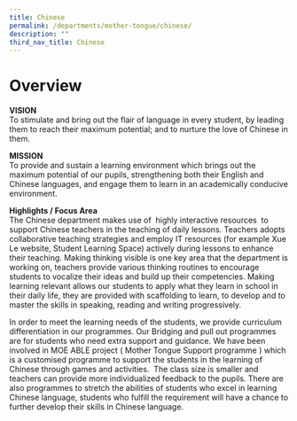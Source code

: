 ```yaml
---
title: Chinese
permalink: /departments/mother-tongue/chinese/
description: ""
third_nav_title: Chinese
---
```

Overview
========

**VISION**<br>
To stimulate and bring out the flair of language in every student, by leading them to reach their maximum potential; and to nurture the love of Chinese in them.

**MISSION**<br>
To provide and sustain a learning environment which brings out the maximum potential of our pupils, strengthening both their English and Chinese languages, and engage them to learn in an academically conducive environment.

**Highlights / Focus Area**<br>
The Chinese department makes use of  highly interactive resources  to support Chinese teachers in the teaching of daily lessons. Teachers adopts collaborative teaching strategies and employ IT resources (for example Xue Le website, Student Learning Space) actively during lessons to enhance their teaching. Making thinking visible is one key area that the department is working on, teachers provide various thinking routines to encourage students to vocalize their ideas and build up their competencies. Making learning relevant allows our students to apply what they learn in school in their daily life, they are provided with scaffolding to learn, to develop and to master the skills in speaking, reading and writing progressively.  

In order to meet the learning needs of the students, we provide curriculum differentiation in our programmes. Our Bridging and pull out programmes are for students who need extra support and guidance. We have been involved in MOE ABLE project ( Mother Tongue Support programme ) which is a customised programme to support the students in the learning of Chinese through games and activities.  The class size is smaller and teachers can provide more individualized feedback to the pupils. There are also programmes to stretch the abilities of students who excel in learning Chinese language, students who fulfill the requirement will have a chance to further develop their skills in Chinese language.